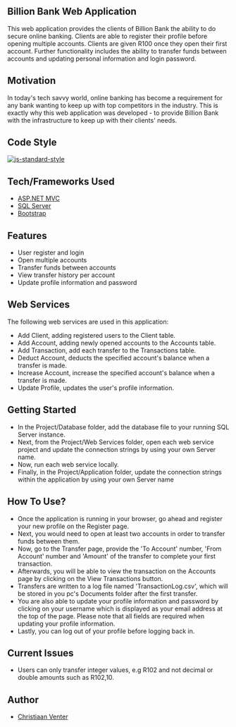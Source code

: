 ## Billion Bank Web Application
This web application provides the clients of Billion Bank the ability to do secure online banking. Clients are able to register their profile before opening multiple accounts. Clients are given R100 once they open their first account. Further functionality includes the ability to transfer funds between accounts and updating personal information and login password.

## Motivation
In today's tech savvy world, online banking has become a requirement for any bank wanting to keep up with top competitors in the industry. This is exactly why this web application was developed - to provide Billion Bank with the infrastructure to keep up with their clients' needs.

## Code Style
[![js-standard-style](https://img.shields.io/badge/code%20style-standard-brightgreen.svg?style=flat)](https://github.com/feross/standard)

## Tech/Frameworks Used
- [ASP.NET MVC](https://dotnet.microsoft.com/apps/aspnet/mvc)
- [SQL Server](https://www.microsoft.com/en-us/sql-server/sql-server-2019)
- [Bootstrap](https://getbootstrap.com/)

## Features
- User register and login
- Open multiple accounts
- Transfer funds between accounts
- View transfer history per account
- Update profile information and password

## Web Services
The following web services are used in this application:
- Add Client, adding registered users to the Client table.
- Add Account, adding newly opened accounts to the Accounts table.
- Add Transaction, add each transfer to the Transactions table.
- Deduct Account, deducts the specified account's balance when a transfer is made.
- Increase Account, increase the specified account's balance when a transfer is made.
- Update Profile, updates the user's profile information.

## Getting Started
- In the Project/Database folder, add the database file to your running SQL Server instance.
- Next, from the Project/Web Services folder, open each web service project and update the connection strings by using your own Server name.
- Now, run each web service locally.
- Finally, in the Project/Application folder, update the connection strings within the application by using your own Server name

## How To Use?
- Once the application is running in your browser, go ahead and register your new profile on the Register page.
- Next, you would need to open at least two accounts in order to transfer funds between them.
- Now, go to the Transfer page, provide the 'To Account' number, 'From Account' number and 'Amount' of the transfer to complete your first transaction. 
- Afterwards, you will be able to view the transaction on the Accounts page by clicking on the View Transactions button.
- Transfers are written to a log file named 'TransactionLog.csv', which will be stored in you pc's Documents folder after the first transfer.
- You are also able to update your profile information and password by clicking on your username which is displayed as your email address at the top of the page. Please note that all fields are required when updating your profile information.
- Lastly, you can log out of your profile before logging back in.

## Current Issues
- Users can only transfer integer values, e.g R102 and not decimal or double amounts such as R102,10.

## Author
- [Christiaan Venter](https://www.github.com/codecventer)
